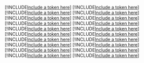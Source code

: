 [!INCLUDE[Include a token here](refs1521351581610/r1.md)]
[!INCLUDE[Include a token here](refs1521351581610/r2.md)]
[!INCLUDE[Include a token here](refs1521351581610/r3.md)]
[!INCLUDE[Include a token here](refs1521351581610/r4.md)]
[!INCLUDE[Include a token here](refs1521351581610/r5.md)]
[!INCLUDE[Include a token here](refs1521351581610/r6.md)]
[!INCLUDE[Include a token here](refs1521351581610/r7.md)]
[!INCLUDE[Include a token here](refs1521351581610/r8.md)]
[!INCLUDE[Include a token here](refs1521351581610/r9.md)]
[!INCLUDE[Include a token here](refs1521351581610/r10.md)]
[!INCLUDE[Include a token here](refs1521351581610/r11.md)]
[!INCLUDE[Include a token here](refs1521351581610/r12.md)]
[!INCLUDE[Include a token here](refs1521351581610/r13.md)]
[!INCLUDE[Include a token here](refs1521351581610/r14.md)]
[!INCLUDE[Include a token here](refs1521351581610/r15.md)]
[!INCLUDE[Include a token here](refs1521351581610/r16.md)]
[!INCLUDE[Include a token here](refs1521351581610/r17.md)]
[!INCLUDE[Include a token here](refs1521351581610/r18.md)]
[!INCLUDE[Include a token here](refs1521351581610/r19.md)]
[!INCLUDE[Include a token here](refs1521351581610/r20.md)]